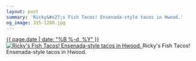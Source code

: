 ```yaml
---
layout: post
summary: 'Ricky&#x27;s Fish Tacos! Ensenada-style tacos in Hwood.'
og_image: 315-1280.jpg
---
```


<p>
 <time>
  <a href="/315">
   {{ page.date | date: "%B %-d, %Y" }}
  </a>
 </time>
 <a href="/315">
  <img alt="Ricky's Fish Tacos! Ensenada-style tacos in Hwood." sizes="(min-width: 700px) 50vw, calc(100vw - 2rem)" src="{{ site.assets_url }}/315-640.jpg" srcset="{{ site.assets_url }}/315-1280.jpg 1280w, {{ site.assets_url }}/315-960.jpg 960w, {{ site.assets_url }}/315-640.jpg 640w, {{ site.assets_url }}/315-320.jpg 320w"/>
 </a>
 <span>
  Ricky's Fish Tacos! Ensenada-style tacos in Hwood.
 </span>
</p>
